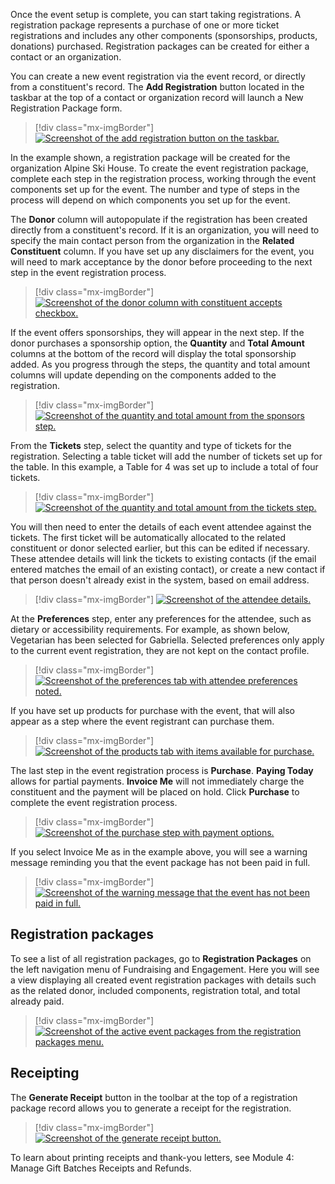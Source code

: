 Once the event setup is complete, you can start taking registrations. A registration package represents a purchase of one or more ticket registrations and includes any other components (sponsorships, products, donations) purchased. Registration packages can be created for either a contact or an organization.

You can create a new event registration via the event record, or directly from a constituent's record. The **Add Registration** button located in the taskbar at the top of a contact or organization record will launch a New Registration Package form.

> [!div class="mx-imgBorder"]
> [![Screenshot of the add registration button on the taskbar.](../media/add-registration.png)](../media/add-registration.png#lightbox)

In the example shown, a registration package will be created for the organization Alpine Ski House. To create the event registration package, complete each step in the registration process, working through the event components set up for the event. The number and type of steps in the process will depend on which components you set up for the event.

The **Donor** column will autopopulate if the registration has been created directly from a constituent's record. If it is an organization, you will need to specify the main contact person from the organization in the **Related Constituent** column. If you have set up any disclaimers for the event, you will need to mark acceptance by the donor before proceeding to the next step in the event registration process.

> [!div class="mx-imgBorder"]
> [![Screenshot of the donor column with constituent accepts checkbox.](../media/donor.png)](../media/donor.png#lightbox)

If the event offers sponsorships, they will appear in the next step. If the donor purchases a sponsorship option, the **Quantity** and **Total Amount** columns at the bottom of the record will display the total sponsorship added. As you progress through the steps, the quantity and total amount columns will update depending on the components added to the registration.

> [!div class="mx-imgBorder"]
> [![Screenshot of the quantity and total amount from the sponsors step.](../media/quantity.png)](../media/quantity.png#lightbox)

From the **Tickets** step, select the quantity and type of tickets for the registration. Selecting a table ticket will add the number of tickets set up for the table. In this example, a Table for 4 was set up to include a total of four tickets.

> [!div class="mx-imgBorder"]
> [![Screenshot of the quantity and total amount from the tickets step.](../media/tickets.png)](../media/tickets.png#lightbox)

You will then need to enter the details of each event attendee against the tickets. The first ticket will be automatically allocated to the related constituent or donor selected earlier, but this can be edited if necessary. These attendee details will link the tickets to existing contacts (if the email entered matches the email of an existing contact), or create a new contact if that person doesn't already exist in the system, based on email address.

> [!div class="mx-imgBorder"]
> [![Screenshot of the attendee details.](../media/attendees.png)](../media/attendees.png#lightbox)

At the **Preferences** step, enter any preferences for the attendee, such as dietary or accessibility requirements. For example, as shown below, Vegetarian has been selected for Gabriella. Selected preferences only apply to the current event registration, they are not kept on the contact profile.

> [!div class="mx-imgBorder"]
> [![Screenshot of the preferences tab with attendee preferences noted.](../media/attendee-preferences.png)](../media/attendee-preferences.png#lightbox)

If you have set up products for purchase with the event, that will also appear as a step where the event registrant can purchase them.

> [!div class="mx-imgBorder"]
> [![Screenshot of the products tab with items available for purchase.](../media/products.png)](../media/products.png#lightbox)

The last step in the event registration process is **Purchase**. **Paying Today** allows for partial payments. **Invoice Me** will not immediately charge the constituent and the payment will be placed on hold. Click **Purchase** to complete the event registration process.

> [!div class="mx-imgBorder"]
> [![Screenshot of the purchase step with payment options.](../media/purchase.png)](../media/purchase.png#lightbox)

If you select Invoice Me as in the example above, you will see a warning message reminding you that the event package has not been paid in full.

> [!div class="mx-imgBorder"]
> [![Screenshot of the warning message that the event has not been paid in full.](../media/warning.png)](../media/warning.png#lightbox)

## Registration packages 

To see a list of all registration packages, go to **Registration Packages** on the left navigation menu of Fundraising and Engagement. Here you will see a view displaying all created event registration packages with details such as the related donor, included components, registration total, and total already paid.

> [!div class="mx-imgBorder"]
> [![Screenshot of the active event packages from the registration packages menu.](../media/active-event-packages.png)](../media/active-event-packages.png#lightbox)

## Receipting

The **Generate Receipt** button in the toolbar at the top of a registration package record allows you to generate a receipt for the registration.

> [!div class="mx-imgBorder"]
> [![Screenshot of the generate receipt button.](../media/receipt.png)](../media/receipt.png#lightbox)

To learn about printing receipts and thank-you letters, see Module 4: Manage Gift Batches Receipts and Refunds.